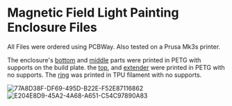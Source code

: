 # Magnetic Field Light Painting Enclosure Files

All Files were ordered using PCBWay. Also tested on a Prusa Mk3s printer.

The enclosure's [bottom](https://github.com/ChristianNHill/Magnetic-Fields-LPainting/blob/main/Enclosure/LP_Wearable_Bottom.stl) and [middle](https://github.com/ChristianNHill/Magnetic-Fields-LPainting/blob/main/Enclosure/LP_Wearable_Middle.stl) parts were printed in PETG with supports on the build plate. the [top](https://github.com/ChristianNHill/Magnetic-Fields-LPainting/blob/main/Enclosure/LP_Wearable_Top.stl), and [extender](https://github.com/ChristianNHill/Magnetic-Fields-LPainting/blob/main/Enclosure/Slide_Switch_Extender.stl) were printed in PETG with no supports. The [ring](https://github.com/ChristianNHill/Magnetic-Fields-LPainting/blob/main/Enclosure/LightPaintingRing.stl) was printed in TPU filament with no supports.

![77A8D38F-DF69-495D-B22E-F52E87116862](https://user-images.githubusercontent.com/22805894/203068578-44a834cd-3c71-4835-8b38-d83fa3919c3d.jpeg)
![E204E8D9-45A2-4A68-A651-C54C97890A83](https://user-images.githubusercontent.com/22805894/203068582-50d02c7e-1407-4fdb-bd96-033d19925426.jpeg)
